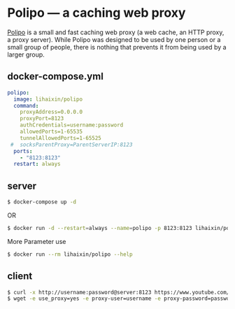 Polipo — a caching web proxy
============================

[Polipo][1] is a small and fast caching web proxy (a web cache, an HTTP proxy, a
proxy server). While Polipo was designed to be used by one person or a small
group of people, there is nothing that prevents it from being used by a larger
group.

## docker-compose.yml

```yaml
polipo:
  image: lihaixin/polipo
  command:
    proxyAddress=0.0.0.0
    proxyPort=8123
    authCredentials=username:password
    allowedPorts=1-65535
    tunnelAllowedPorts=1-65525
 #  socksParentProxy=ParentServerIP:8123
  ports:
    - "8123:8123"
  restart: always
```

## server

```bash
$ docker-compose up -d
```
OR

```bash
$ docker run -d --restart=always --name=polipo -p 8123:8123 lihaixin/polipo proxyAddress=0.0.0.0  authCredentials=username:password
```

More Parameter use

```bash
$ docker run --rm lihaixin/polipo --help
```
## client

```bash
$ curl -x http://username:password@server:8123 https://www.youtube.com/
$ wget -e use_proxy=yes -e proxy-user=username -e proxy-password=password -e http_proxy=server:8123 http://cachefly.cachefly.net/100mb.test
```

[1]: https://www.irif.univ-paris-diderot.fr/~jch/software/polipo/

